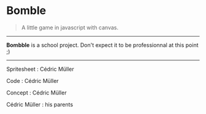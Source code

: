 # Bomble

> A little game in javascript with canvas.

* * *

**Bombble** is a school project. Don't expect it to be professionnal at this point ;)

* * *

Spritesheet : Cédric Müller

Code : Cédric Müller

Concept : Cédric Müller

Cédric Müller : his parents